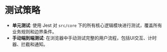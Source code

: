 # 测试策略

  * **单元测试**: 使用 Jest 对 `src/core` 下的所有核心逻辑模块进行测试，覆盖所有业务规则和边界条件。
  * **手动端到端测试**: 在浏览器中手动测试完整的用户流程，包括UI交互、计时器、拦截和通知。